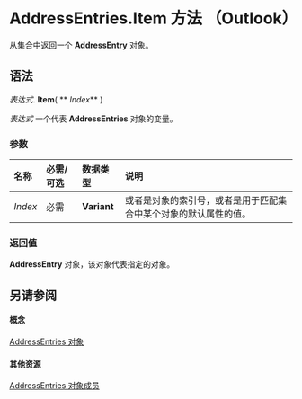 
# AddressEntries.Item 方法 （Outlook）

从集合中返回一个  **[AddressEntry](d4a0a85e-8bab-bc56-57bc-d70c3c570c8e.md)** 对象。


## 语法

 _表达式_. **Item**( ** _Index_** )

 _表达式_ 一个代表 **AddressEntries** 对象的变量。


### 参数



|**名称**|**必需/可选**|**数据类型**|**说明**|
|:-----|:-----|:-----|:-----|
| _Index_|必需|**Variant**|或者是对象的索引号，或者是用于匹配集合中某个对象的默认属性的值。|

### 返回值

 **AddressEntry** 对象，该对象代表指定的对象。


## 另请参阅


#### 概念


[AddressEntries 对象](db91b717-07c6-d1f2-c545-b766ee1f0c6b.md)
#### 其他资源


[AddressEntries 对象成员](1a38c073-06f9-06ad-4483-21ad59143f14.md)